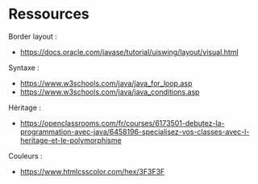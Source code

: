 # Ressources

Border layout :
- https://docs.oracle.com/javase/tutorial/uiswing/layout/visual.html

Syntaxe : 
- https://www.w3schools.com/java/java_for_loop.asp
- https://www.w3schools.com/java/java_conditions.asp

Héritage :
- https://openclassrooms.com/fr/courses/6173501-debutez-la-programmation-avec-java/6458196-specialisez-vos-classes-avec-l-heritage-et-le-polymorphisme

Couleurs :
- https://www.htmlcsscolor.com/hex/3F3F3F
